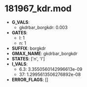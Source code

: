 # 181967_kdr.mod

- **G_VALS**:
  - gkdrbar_borgkdr: 0.003
- **GATES**:
  - l: 1
  - n: 1
- **SUFFIX**: borgkdr
- **GMAX_NAME**: gkdrbar_borgkdr
- **STATES**: ['n', 'l']
- **I_VALS**:
  - 6.3: 3.3550560142996613e-09
  - 37: 1.2995613506276892e-08
- **ERROR_FLAGS**: []
